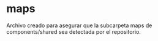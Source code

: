 # maps
Archivo creado para asegurar que la subcarpeta maps de components/shared sea detectada por el repositorio.